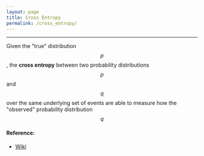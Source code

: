 ```yaml
---
layout: page
title: Cross Entropy
permalink: /cross_entropy/
---
```


------

Given the "true" distribution $$p$$, the **cross entropy** between two probability distributions $$p$$ and $$q$$ over the same underlying set of events are able to measure how the "observed" probability distribution $$q$$ 

#### Reference:
* [Wiki](https://en.wikipedia.org/wiki/Cross_entropy)